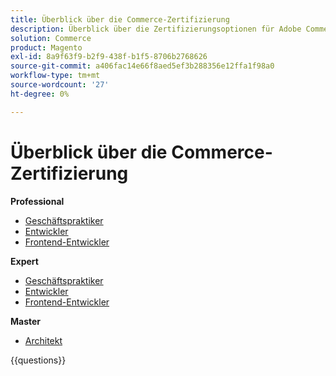 ```yaml
---
title: Überblick über die Commerce-Zertifizierung
description: Überblick über die Zertifizierungsoptionen für Adobe Commerce
solution: Commerce
product: Magento
exl-id: 8a9f63f9-b2f9-438f-b1f5-8706b2768626
source-git-commit: a406fac14e66f8aed5ef3b288356e12ffa1f98a0
workflow-type: tm+mt
source-wordcount: '27'
ht-degree: 0%

---
```


# Überblick über die Commerce-Zertifizierung

**Professional**

* [Geschäftspraktiker](/help/certifications/ac/ac-p-business.md) <!--AD0-E712-->
* [Entwickler](/help/certifications/ac/ac-p-developer.md) <!--AD0-E717-->
* [Frontend-Entwickler](/help/certifications/ac/ac-p-fedeveloper0623.md) <!--AD0-E721-->

**Expert**

* [Geschäftspraktiker](/help/certifications/ac/ac-e-business.md) <!--AD0-E708-->
* [Entwickler](/help/certifications/ac/ac-e-developer.md) <!--AD0-E716-->
* [Frontend-Entwickler](/help/certifications/ac/ac-e-fedeveloper0623.md) <!--AD0-E720-->

**Master**

* [Architekt](/help/certifications/ac/ac-m-architect.md) <!--AD0-E718-->

{{questions}}

